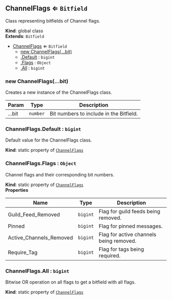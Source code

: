 <a name="ChannelFlags"></a>

## ChannelFlags ⇐ <code>Bitfield</code>
Class representing bitfields of Channel flags.

**Kind**: global class  
**Extends**: <code>Bitfield</code>  

* [ChannelFlags](#ChannelFlags) ⇐ <code>Bitfield</code>
    * [new ChannelFlags(...bit)](#new_ChannelFlags_new)
    * [.Default](#ChannelFlags.Default) : <code>bigint</code>
    * [.Flags](#ChannelFlags.Flags) : <code>Object</code>
    * [.All](#ChannelFlags.All) : <code>bigint</code>

<a name="new_ChannelFlags_new"></a>

### new ChannelFlags(...bit)
Creates a new instance of the ChannelFlags class.


| Param | Type | Description |
| --- | --- | --- |
| ...bit | <code>number</code> | Bit numbers to include in the Bitfield. |

<a name="ChannelFlags.Default"></a>

### ChannelFlags.Default : <code>bigint</code>
Default value for the ChannelFlags class.

**Kind**: static property of [<code>ChannelFlags</code>](#ChannelFlags)  
<a name="ChannelFlags.Flags"></a>

### ChannelFlags.Flags : <code>Object</code>
Channel flags and their corresponding bit numbers.

**Kind**: static property of [<code>ChannelFlags</code>](#ChannelFlags)  
**Properties**

| Name | Type | Description |
| --- | --- | --- |
| Guild_Feed_Removed | <code>bigint</code> | Flag for guild feeds being removed. |
| Pinned | <code>bigint</code> | Flag for pinned messages. |
| Active_Channels_Removed | <code>bigint</code> | Flag for active channels being removed. |
| Require_Tag | <code>bigint</code> | Flag for tags being required. |

<a name="ChannelFlags.All"></a>

### ChannelFlags.All : <code>bigint</code>
Bitwise OR operation on all flags to get a bitfield with all flags.

**Kind**: static property of [<code>ChannelFlags</code>](#ChannelFlags)  
